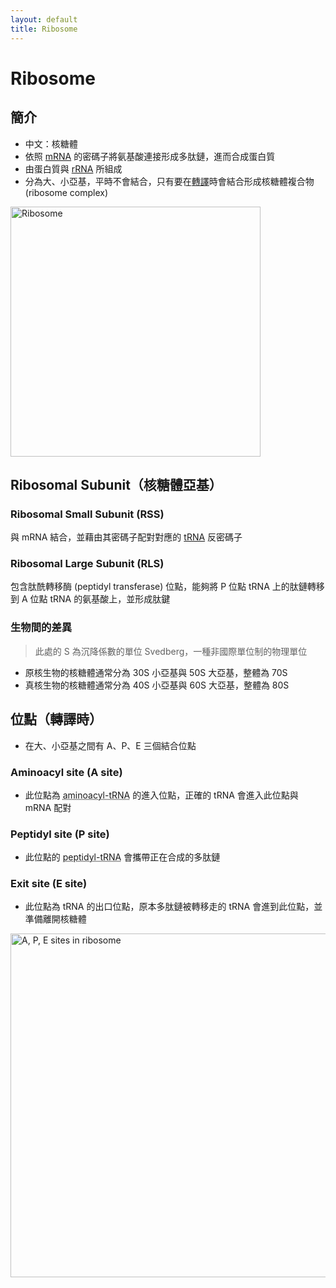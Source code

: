 ```yaml
---
layout: default
title: Ribosome
---
```


# Ribosome

## 簡介

- 中文：核糖體
- 依照 [mRNA](ribonucleic-acid#messenger-RNA) 的密碼子將氨基酸連接形成多肽鏈，進而合成蛋白質
- 由蛋白質與 [rRNA](ribonucleic-acid#ribosomal-RNA) 所組成
- 分為大、小亞基，平時不會結合，只有要在[轉譯](translation)時會結合形成核糖體複合物 (ribosome complex)

<img src="https://media.geeksforgeeks.org/wp-content/uploads/20240321093522/Ribosome.png" alt="Ribosome" style="height: 400px;" />

## Ribosomal Subunit（核糖體亞基）

### Ribosomal Small Subunit (RSS)

與 mRNA 結合，並藉由其密碼子配對對應的 [tRNA](ribonucleic-acid#transfer-RNA) 反密碼子

### Ribosomal Large Subunit (RLS)

包含肽酰轉移酶 (peptidyl transferase) 位點，能夠將 P 位點 tRNA 上的肽鏈轉移到 A 位點 tRNA 的氨基酸上，並形成肽鍵

### 生物間的差異

> 此處的 S 為沉降係數的單位 Svedberg，一種非國際單位制的物理單位

- 原核生物的核糖體通常分為 30S 小亞基與 50S 大亞基，整體為 70S
- 真核生物的核糖體通常分為 40S 小亞基與 60S 大亞基，整體為 80S

## 位點（轉譯時）

- 在大、小亞基之間有 A、P、E 三個結合位點

### Aminoacyl site (A site)

- 此位點為 <abbr title="攜帶氨基酸的 tRNA">aminoacyl-tRNA</abbr> 的進入位點，正確的 tRNA 會進入此位點與 mRNA 配對

### Peptidyl site (P site)

- 此位點的 <abbr title="攜帶多肽鏈的 tRNA">peptidyl-tRNA</abbr> 會攜帶正在合成的多肽鏈

### Exit site (E site)

- 此位點為 tRNA 的出口位點，原本多肽鏈被轉移走的 tRNA 會進到此位點，並準備離開核糖體

<img src="https://cdn.kastatic.org/ka-perseus-images/b526aaa21fea30cc9e3b1cb7da6d5ea6ee6520b3.png" alt="A, P, E sites in ribosome" style="height: 550px;" />
